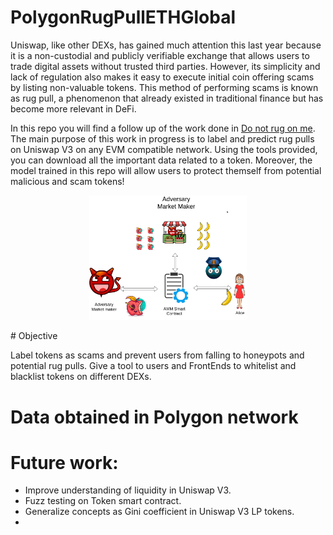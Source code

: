# PolygonRugPullETHGlobal

Uniswap, like other DEXs, has gained much attention this last year because it is a non-custodial and publicly verifiable exchange that allows users to trade digital assets without trusted third parties. However, its simplicity and lack of regulation also makes it easy to execute initial coin offering scams by listing non-valuable tokens. This method of performing scams is known as rug pull, a phenomenon that already existed in traditional finance but has become more relevant in DeFi.

In this repo you will find a follow up of the work done in [Do not rug on me](https://www.mdpi.com/2227-7390/10/6/949). 
The main purpose of this work in progress is to label and predict rug pulls on Uniswap V3 on any EVM compatible network.
Using the tools provided, you can download all the important data related to a token. Moreover, the model trained in this repo will allow users to protect themself from potential malicious and scam tokens!

<p align="center">
<img src="amm.png" width="50%" />
</p>
# Objective




Label tokens as scams and prevent users from falling to honeypots and potential rug pulls. Give a tool to users and FrontEnds to whitelist and blacklist tokens on different DEXs.



# Data obtained in Polygon network




# Future work:

- Improve understanding of liquidity in Uniswap V3.
- Fuzz testing on Token smart contract.
- Generalize concepts as Gini coefficient in Uniswap V3 LP tokens.
- 


